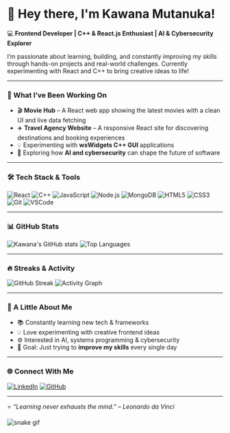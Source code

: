 # 👋 Hey there, I'm Kawana Mutanuka!

💻 **Frontend Developer | C++ & React.js Enthusiast | AI & Cybersecurity Explorer**

I’m passionate about learning, building, and constantly improving my skills through hands-on projects and real-world challenges. Currently experimenting with React and C++ to bring creative ideas to life!

---

### 🚀 What I’ve Been Working On
- 🎬 **Movie Hub** – A React web app showing the latest movies with a clean UI and live data fetching  
- ✈️ **Travel Agency Website** – A responsive React site for discovering destinations and booking experiences  
- 💡 Experimenting with **wxWidgets C++ GUI** applications  
- 🤖 Exploring how **AI and cybersecurity** can shape the future of software

---

### 🛠️ Tech Stack & Tools
![React](https://img.shields.io/badge/React-20232A?style=for-the-badge&logo=react)
![C++](https://img.shields.io/badge/C++-00599C?style=for-the-badge&logo=cplusplus)
![JavaScript](https://img.shields.io/badge/JavaScript-F7DF1E?style=for-the-badge&logo=javascript)
![Node.js](https://img.shields.io/badge/Node.js-339933?style=for-the-badge&logo=node.js)
![MongoDB](https://img.shields.io/badge/MongoDB-4EA94B?style=for-the-badge&logo=mongodb)
![HTML5](https://img.shields.io/badge/HTML5-E34F26?style=for-the-badge&logo=html5)
![CSS3](https://img.shields.io/badge/CSS3-1572B6?style=for-the-badge&logo=css3)
![Git](https://img.shields.io/badge/Git-F05032?style=for-the-badge&logo=git)
![VSCode](https://img.shields.io/badge/VSCode-007ACC?style=for-the-badge&logo=visualstudiocode)

---

### 📊 GitHub Stats
![Kawana's GitHub stats](https://github-readme-stats.vercel.app/api?username=Kayzm18&show_icons=true&theme=radical)
![Top Languages](https://github-readme-stats.vercel.app/api/top-langs/?username=Kayzm18&layout=compact&theme=radical)

---

### 🔥 Streaks & Activity
![GitHub Streak](https://github-readme-streak-stats.herokuapp.com/?user=Kayzm18&theme=radical)
![Activity Graph](https://github-readme-activity-graph.vercel.app/graph?username=Kayzm18&theme=react-dark)

---

### 🌱 A Little About Me
- 📚 Constantly learning new tech & frameworks  
- 💡 Love experimenting with creative frontend ideas  
- ⚙️ Interested in AI, systems programming & cybersecurity  
- 🚀 Goal: Just trying to **improve my skills** every single day  

---

### 🌐 Connect With Me
[![LinkedIn](https://img.shields.io/badge/LinkedIn-0077B5?style=for-the-badge&logo=linkedin)](https://www.linkedin.com/in/kawana-mutanuka-8947b2338?utm_source=share&utm_campaign=share_via&utm_content=profile&utm_medium=android_app)
[![GitHub](https://img.shields.io/badge/GitHub-171515?style=for-the-badge&logo=github)](https://github.com/Kayam18)

---

⭐️ *“Learning never exhausts the mind.” – Leonardo da Vinci*

![snake gif](https://github.com/Kayzm18/Kayzm18/blob/output/github-contribution-grid-snake.svg)

